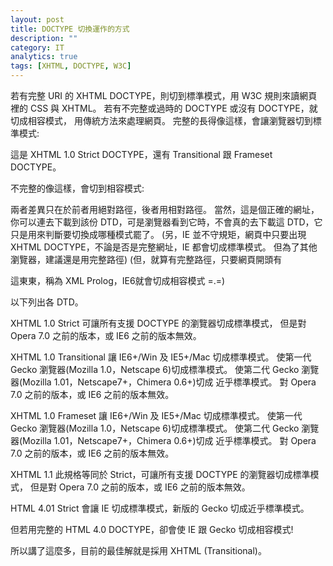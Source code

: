 ```yaml
---
layout: post
title: DOCTYPE 切換運作的方式
description: ""
category: IT
analytics: true
tags: [XHTML, DOCTYPE, W3C]
---
```


若有完整 URI 的 XHTML DOCTYPE，則切到標準模式，用 W3C 規則來讀網頁裡的 CSS 與 XHTML。
若有不完整或過時的 DOCTYPE 或沒有 DOCTYPE，就切成相容模式，
用傳統方法來處理網頁。
完整的長得像這樣，會讓瀏覽器切到標準模式:

<!DOCTYPE html PUBLIC "-/W3C//DTD XHTML 1.0 Strict//EN"
"http://www.w3.org/TR/xhtml1/DTD/xhtml1-strict.dtd">
這是 XHTML 1.0 Strict DOCTYPE，還有 Transitional 跟 Frameset DOCTYPE。

不完整的像這樣，會切到相容模式:

<!DOCTYPE html PUBLIC "-/W3C//DTD XHTML 1.0 Strict//EN"
"/DTD/xhtml1-strict.dtd">
兩者差異只在於前者用絕對路徑，後者用相對路徑。
當然，這是個正確的網址，你可以連去下載到該份 DTD，可是瀏覽器看到它時，不會真的去下載這 DTD，它只是用來判斷要切換成哪種模式罷了。
(另，IE 並不守規矩，網頁中只要出現 XHTML DOCTYPE，不論是否是完整網址，IE 都會切成標準模式。 但為了其他瀏覽器，建議還是用完整路徑)
(但，就算有完整路徑，只要網頁開頭有

<?xml version="1.0" ...?>
這東東，稱為 XML Prolog，IE6就會切成相容模式 =.=)

以下列出各 DTD。

XHTML 1.0 Strict
可讓所有支援 DOCTYPE 的瀏覽器切成標準模式，
但是對 Opera 7.0 之前的版本，或 IE6 之前的版本無效。

<!DOCTYPE html PUBLIC "-/W3C//DTD XHTML 1.0 Strict//EN"
"http://www.w3.org/TR/xhtml1/DTD/xhtml1-strict.dtd">
XHTML 1.0 Transitional
讓 IE6+/Win 及 IE5+/Mac 切成標準模式。
使第一代 Gecko 瀏覽器(Mozilla 1.0，Netscape 6)切成標準模式。
使第二代 Gecko 瀏覽器(Mozilla 1.01，Netscape7+，Chimera 0.6+)切成
近乎標準模式。
對 Opera 7.0 之前的版本，或 IE6 之前的版本無效。

<!DOCTYPE html PUBLIC "-/W3C//DTD XHTML 1.0 Transtitional//EN"
"http://www.w3.org/TR/xhtml1/DTD/xhtml1-transitional.dtd">
XHTML 1.0 Frameset
讓 IE6+/Win 及 IE5+/Mac 切成標準模式。
使第一代 Gecko 瀏覽器(Mozilla 1.0，Netscape 6)切成標準模式。
使第二代 Gecko 瀏覽器(Mozilla 1.01，Netscape7+，Chimera 0.6+)切成
近乎標準模式。
對 Opera 7.0 之前的版本，或 IE6 之前的版本無效。

<!DOCTYPE html PUBLIC "-/W3C//DTD XHTML 1.0 Frameset//EN"
"http://www.w3.org/TR/xhtml1/DTD/xhtml1-frameset.dtd">
XHTML 1.1
此規格等同於 Strict，可讓所有支援 DOCTYPE 的瀏覽器切成標準模式，
但是對 Opera 7.0 之前的版本，或 IE6 之前的版本無效。

<!DOCTYPE html PUBLIC "-/W3C//DTD XHTML 1.1EN"
"http://www.w3.org/TR/xhtml1/DTD/xhtml1.dtd">
HTML 4.01 Strict
會讓 IE 切成標準模式，新版的 Gecko 切成近乎標準模式。

<!DOCTYPE html PUBLIC "-/W3C//DTD HTML 4.01//EN"
"http://www.w3.org/TR/html4/strict.dtd">
但若用完整的 HTML 4.0 DOCTYPE，卻會使 IE 跟 Gecko 切成相容模式!

所以講了這麼多，目前的最佳解就是採用 XHTML (Transitional)。
